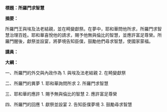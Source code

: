 **標題：所羅門求智慧**

**摘要：**

所羅門王與埃及法老結親，並在畸變獻祭。在夢中，耶和華問他所求，所羅門求智慧治理百姓。耶和華喜悅他的請求，賜予他無與倫比的智慧，並應許富足尊榮。所羅門醒後，獻祭並設宴，將夢境告知臣僕，鼓勵他們尋求智慧，使國家蒙福。

**講員：**

**大綱：**

一、所羅門的外交與內政作為
    1. 與埃及法老結親
    2. 在畸變獻祭

二、所羅門的異夢
    1. 耶和華詢問所求
    2. 所羅門求智慧

三、耶和華的應許
    1. 賜予無與倫比的智慧
    2. 應許富足尊榮

四、所羅門的回應
    1. 獻祭並設宴
    2. 告知臣僕夢境
    3. 鼓勵尋求智慧